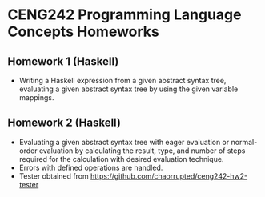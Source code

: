 # CENG242 Programming Language Concepts Homeworks
## Homework 1 (Haskell)
- Writing a Haskell expression from a given abstract syntax tree, evaluating a given abstract syntax tree by using the given variable mappings.

## Homework 2 (Haskell)
- Evaluating a given abstract syntax tree with eager evaluation or normal-order evaluation by calculating the result, type, and number of steps required for the calculation with desired evaluation technique.
- Errors with defined operations are handled.
- Tester obtained from https://github.com/chaorrupted/ceng242-hw2-tester

